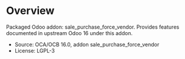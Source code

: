 # Overview

Packaged Odoo addon: sale_purchase_force_vendor. Provides features documented in upstream Odoo 16 under this addon.

- Source: OCA/OCB 16.0, addon sale_purchase_force_vendor
- License: LGPL-3
